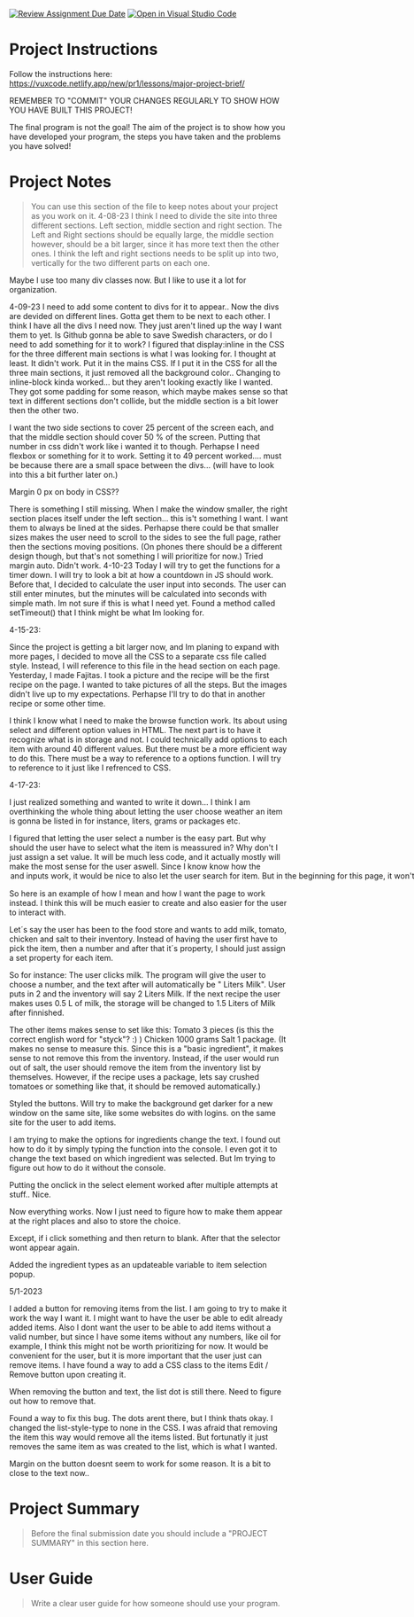 [![Review Assignment Due Date](https://classroom.github.com/assets/deadline-readme-button-8d59dc4de5201274e310e4c54b9627a8934c3b88527886e3b421487c677d23eb.svg)](https://classroom.github.com/a/9iUTyIJt)
[![Open in Visual Studio Code](https://classroom.github.com/assets/open-in-vscode-c66648af7eb3fe8bc4f294546bfd86ef473780cde1dea487d3c4ff354943c9ae.svg)](https://classroom.github.com/online_ide?assignment_repo_id=10702130&assignment_repo_type=AssignmentRepo)
# Project Instructions
Follow the instructions here: https://vuxcode.netlify.app/new/pr1/lessons/major-project-brief/

REMEMBER TO "COMMIT" YOUR CHANGES REGULARLY TO SHOW HOW YOU HAVE BUILT THIS PROJECT! 

The final program is not the goal! The aim of the project is to show how you have developed your program, the steps you have taken and the problems you have solved!

# Project Notes

> You can use this section of the file to keep notes about your project as you work on it.
4-08-23
I think I need to divide the site into three different sections. Left section, middle section and right section. The Left and Right sections should be equally large, the middle section however, should be a bit larger, since it has more text then the other ones. I think the left and right sections needs to be split up into two, vertically for the two different parts on each one. 

Maybe I use too many div classes now. But I like to use it a lot for organization. 

4-09-23
I need to add some content to divs for it to appear..
Now the divs are devided on different lines. Gotta get them to be next to each other. 
I think I have all the divs I need now. They just aren't lined up the way I want them to yet. 
Is Github gonna be able to save Swedish characters, or do I need to add something for it to work?
I figured that display:inline in the CSS for the three different main sections is what I was looking for.
I thought at least. It didn't work. Put it in the mains CSS. If I put it in the CSS for all the three main sections, it just removed all the background color..
Changing to inline-block kinda worked... but they aren't looking exactly like I wanted. They got some padding for some reason, which maybe makes sense so that text in different sections don't collide, but the middle section is a bit lower then the other two. 

I want the two side sections to cover 25 percent of the screen each, and that the middle section should cover 50 % of the screen. Putting that number in css didn't work like i wanted it to though. Perhapse I need flexbox or something for it to work.
Setting it to 49 percent worked.... must be because there are a small space between the divs... (will have to look into this a bit further later on.)

Margin 0 px on body in CSS?? 

There is something I still missing. When I make the window smaller, the right section places itself under the left section... this is't something I want. I want them to always be lined at the sides. Perhapse there could be that smaller sizes makes the user need to scroll to the sides to see the full page, rather then the sections moving positions. (On phones there should be a different design though, but that's not something I will prioritize for now.)
Tried margin auto. Didn't work.
4-10-23
Today I will try to get the functions for a timer down. 
I will try to look a bit at how a countdown in JS should work. Before that, I decided to calculate the user input into seconds. The user can still enter minutes, but the minutes will be calculated into seconds with simple math. Im not sure if this is what I need yet.
Found a method called setTimeout() that I think might be what Im looking for.

4-15-23:

Since the project is getting a bit larger now, and Im planing to expand with more pages, I decided to move all the CSS to a separate css file called style. Instead, I will reference to this file in the head section on each page.
Yesterday, I made Fajitas. I took a picture and the recipe will be the first recipe on the page. 
I wanted to take pictures of all the steps. But the images didn't live up to my expectations. Perhapse I'll try to do that in another recipe or some other time. 

I think I know what I need to make the browse function work. 
Its about using select and different option values in HTML. The next part is to have it recognize what is in storage and not. I could technically add options to each item with around 40 different values. But there must be a more efficient way to do this. There must be a way to reference to a options function. I will try to reference to it just like I refrenced to CSS. 

4-17-23:

I just realized something and wanted to write it down... I think I am overthinking the whole thing about letting the user choose weather an item is gonna be listed in for instance, liters, grams or packages etc. 

I figured that letting the user select a number is the easy part. But why should the user have to select what the item is meassured in? Why don't I just assign a set value. It will be much less code, and it actually mostly will make the most sense for the user aswell. Since I know know how the <Option> and <Select> inputs work, it would be nice to also let the user search for item. But in the beginning for this page, it won't be essential since it won't be that large for now... 

So here is an example of how I mean and how I want the page to work instead. I think this will be much easier to create and also easier for the user to interact with.

Let´s say the user has been to the food store and wants to add milk, tomato, chicken and salt to their inventory.
Instead of having the user first have to pick the item, then a number and after that it´s property, I should just assign a set property for each item.

So for instance:
The user clicks milk. 
The program will give the user to choose a number, and the text after will automatically be " Liters Milk". 
User puts in 2 and the inventory will say 2 Liters Milk.
If the next recipe the user makes uses 0.5 L of milk, the storage will be changed to 1.5 Liters of Milk after finnished. 

The other items makes sense to set like this:
Tomato 3 pieces (is this the correct english word for "styck"? :) )
Chicken 1000 grams
Salt 1 package. (It makes no sense to measure this. Since this is a "basic ingredient", it makes sense to not remove this from the inventory. Instead, if the user would run out of salt, the user should remove the item from the inventory list by themselves. However, if the recipe uses a package, lets say crushed tomatoes or something like that, it should be removed automatically.)


Styled the buttons. Will try to make the background get darker for a new window on the same site, like some websites do with logins. on the same site for the user to add items.

I am trying to make the options for ingredients change the text. I found out how to do it by simply typing the function into the console. I even got it to change the text based on which ingredient was selected. But Im trying to figure out how to do it without the console. 

Putting the onclick in the select element worked after multiple attempts at stuff.. Nice.

Now everything works. Now I just need to figure how to make them appear at the right places and also to store the choice. 

Except, if i click something and then return to blank. After that the selector wont appear again.

Added the ingredient types as an updateable variable to item selection popup. 

5/1-2023

I added a button for removing items from the list. I am going to try to make it work the way I want it. I might want to have the user be able to edit already added items. Also I dont want the user to be able to add items without a valid number, but since I have some items without any numbers, like oil for example, I think this might not be worth prioritizing for now. It would be convenient for the user, but it is more important that the user just can remove items. I have found a way to add a CSS class to the items Edit / Remove button upon creating it. 

When removing the button and text, the list dot is still there. Need to figure out how to remove that.

Found a way to fix this bug. The dots arent there, but I think thats okay. I changed the list-style-type to none in the CSS.
I was afraid that removing the item this way would remove all the items listed. But fortunatly it just removes the same item as was created to the list, which is what I wanted.

Margin on the button doesnt seem to work for some reason. It is a bit to close to the text now..
# Project Summary

> Before the final submission date you should include a "PROJECT SUMMARY" in this section here. 

# User Guide

> Write a clear user guide for how someone should use your program.
